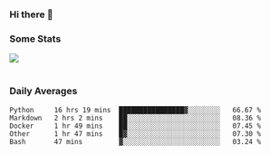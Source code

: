 ### Hi there 👋

<!--
**haruishi43/haruishi43** is a ✨ _special_ ✨ repository because its `README.md` (this file) appears on your GitHub profile.

Here are some ideas to get you started:

- 🔭 I’m currently working on ...
- 🌱 I’m currently learning ...
- 👯 I’m looking to collaborate on ...
- 🤔 I’m looking for help with ...
- 💬 Ask me about ...
- 📫 How to reach me: ...
- 😄 Pronouns: ...
- ⚡ Fun fact: ...
-->

### Some Stats
<div>
  <img align="center" src="https://github-readme-stats.vercel.app/api?username=haruishi43&count_private=true&show_icons=true" />
</div>

</br>

### Daily Averages

<!--START_SECTION:waka-->
```text
Python     16 hrs 19 mins  ████████████████▓░░░░░░░░   66.67 % 
Markdown   2 hrs 2 mins    ██░░░░░░░░░░░░░░░░░░░░░░░   08.36 % 
Docker     1 hr 49 mins    ██░░░░░░░░░░░░░░░░░░░░░░░   07.45 % 
Other      1 hr 47 mins    █▓░░░░░░░░░░░░░░░░░░░░░░░   07.30 % 
Bash       47 mins         ▓░░░░░░░░░░░░░░░░░░░░░░░░   03.24 % 
```
<!--END_SECTION:waka-->
